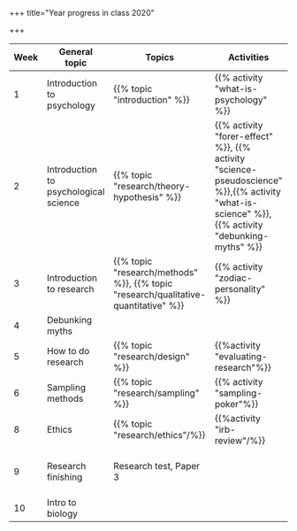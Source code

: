 +++
title="Year progress in class 2020"

+++

Week|General topic|Topics|Activities|Extras|
----|-------------|-----------------|-------|--------|
|1|Introduction to psychology|{{% topic "introduction" %}}|{{% activity "what-is-psychology" %}}||
|2|Introduction to psychological science|{{% topic "research/theory-hypothesis" %}}|{{% activity "forer-effect" %}}, {{% activity "science-pseudoscience" %}},{{% activity "what-is-science" %}},{{% activity "debunking-myths" %}}||
|3|Introduction to research|{{% topic "research/methods" %}}, {{% topic "research/qualitative-quantitative" %}}|{{% activity "zodiac-personality" %}}|
|4|Debunking myths |||
|5|How to do research|{{% topic "research/design" %}}|{{%activity "evaluating-research"%}}||
|6|Sampling methods| {{% topic "research/sampling" %}}|{{% activity "sampling-poker"%}}|Qualitative research introduction|
|8| Ethics | {{% topic "research/ethics"/%}} | {{%activity "irb-review"/%}} | Qualitative research continuation |
|9| Research finishing | Research test, Paper 3 | | Better describind the first paper |
|10| Intro to biology |
